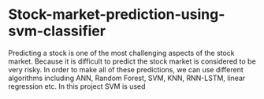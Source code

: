 # Stock-market-prediction-using-svm-classifier
Predicting a stock is one of the most challenging aspects of the stock market. Because it is difficult to predict the stock market is considered to be very risky. In order to make all of these predictions, we can use different algorithms including ANN, Random Forest, SVM, KNN, RNN-LSTM, linear regression etc. In this project SVM is used
